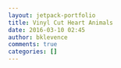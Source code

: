 ```yaml
---
layout: jetpack-portfolio
title: Vinyl Cut Heart Animals
date: 2016-03-10 02:45
author: bklevence
comments: true
categories: []
---
```


